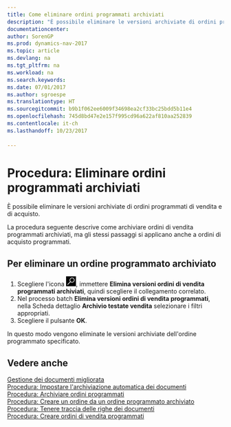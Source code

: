 ```yaml
---
title: Come eliminare ordini programmati archiviati
description: "È possibile eliminare le versioni archiviate di ordini programmati di vendita e di acquisto."
documentationcenter: 
author: SorenGP
ms.prod: dynamics-nav-2017
ms.topic: article
ms.devlang: na
ms.tgt_pltfrm: na
ms.workload: na
ms.search.keywords: 
ms.date: 07/01/2017
ms.author: sgroespe
ms.translationtype: HT
ms.sourcegitcommit: b9b1f062ee6009f34698ea2cf33bc25bdd5b11e4
ms.openlocfilehash: 745d8bd47e2e157f995cd96a622af810aa252839
ms.contentlocale: it-ch
ms.lasthandoff: 10/23/2017

---
```

# <a name="how-to-delete-archived-blanket-orders"></a>Procedura: Eliminare ordini programmati archiviati
È possibile eliminare le versioni archiviate di ordini programmati di vendita e di acquisto.  

La procedura seguente descrive come archiviare ordini di vendita programmati archiviati, ma gli stessi passaggi si applicano anche a ordini di acquisto programmati.  

## <a name="to-delete-an-archived-blanket-order"></a>Per eliminare un ordine programmato archiviato  

1.  Scegliere l'icona ![Cerca pagina o report](../../media/ui-search/search_small.png "icona Cerca pagina o report"), immettere **Elimina versioni ordini di vendita programmati archiviati**, quindi scegliere il collegamento correlato.  
2.  Nel processo batch **Elimina versioni ordini di vendita programmati**, nella Scheda dettaglio **Archivio testate vendita** selezionare i filtri appropriati.  
3.  Scegliere il pulsante **OK**.  

In questo modo vengono eliminate le versioni archiviate dell'ordine programmato specificato.  

## <a name="see-also"></a>Vedere anche  
 [Gestione dei documenti migliorata](enhanced-document-management.md)   
 [Procedura: Impostare l'archiviazione automatica dei documenti](how-to-set-up-automatic-archiving-of-documents.md)   
 [Procedura: Archiviare ordini programmati](how-to-archive-blanket-orders.md)   
 [Procedura: Creare un ordine da un ordine programmato archiviato](how-to-create-an-order-from-an-archived-blanket-order.md)   
 [Procedura: Tenere traccia delle righe dei documenti](how-to-track-document-lines.md)  
 [Procedura: Creare ordini di vendita programmati](../../sales-how-to-create-blanket-sales-orders.md) 

